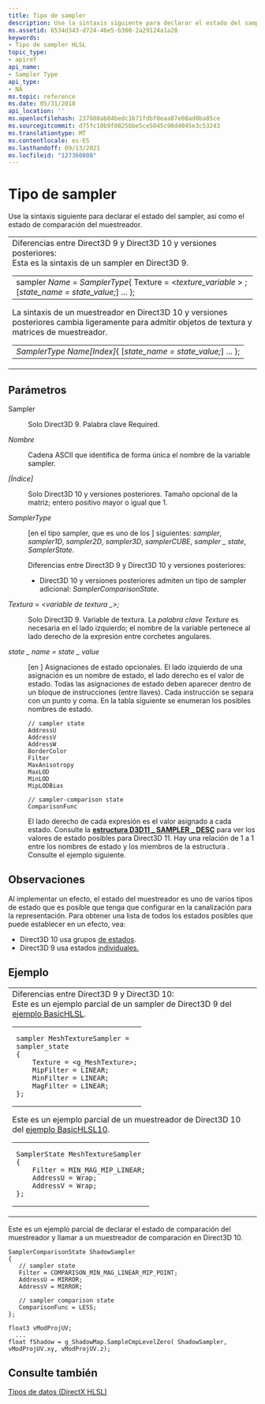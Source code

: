 ```yaml
---
title: Tipo de sampler
description: Use la sintaxis siguiente para declarar el estado del sampler, así como el estado de comparación del muestreador.
ms.assetid: 6534d343-d724-46e5-b300-2a29124a1a28
keywords:
- Tipo de sampler HLSL
topic_type:
- apiref
api_name:
- Sampler Type
api_type:
- NA
ms.topic: reference
ms.date: 05/31/2018
api_location: ''
ms.openlocfilehash: 237880ab84bedc1671fdbf0eaa87e08ad0ba85ce
ms.sourcegitcommit: d75fc10b9f0825bbe5ce5045c90d4045e3c53243
ms.translationtype: MT
ms.contentlocale: es-ES
ms.lasthandoff: 09/13/2021
ms.locfileid: "127360808"
---
```

# <a name="sampler-type"></a>Tipo de sampler

Use la sintaxis siguiente para declarar el estado del sampler, así como el estado de comparación del muestreador.



<table>
<colgroup>
<col  />
</colgroup>
<tbody>
<tr class="odd">
<td>Diferencias entre Direct3D 9 y Direct3D 10 y versiones posteriores:<br/> Esta es la sintaxis de un sampler en Direct3D 9.<br/> 
<table>
<tbody>
<tr class="odd">
<td>sampler <em>Name</em>  =  <em>SamplerType</em>{ Texture = <<em>texture_variable</em> > ;   [<em>state_name = state_value;</em>]   ... };</td>
</tr>
</tbody>
</table>

<p> </p>
<p>La sintaxis de un muestreador en Direct3D 10 y versiones posteriores cambia ligeramente para admitir objetos de textura y matrices de muestreador.</p>

<table>
<tbody>
<tr class="odd">
<td><em>SamplerType Name[Index]</em>{ [<em>state_name = state_value;</em>]   ... };</td>
</tr>
</tbody>
</table>

<p> </p></td>
</tr>
</tbody>
</table>



 

## <a name="parameters"></a>Parámetros

<dl> <dt>

<span id="sampler"></span><span id="SAMPLER"></span>Sampler
</dt> <dd>

Solo Direct3D 9. Palabra clave Required.

</dd> <dt>

<span id="Name"></span><span id="name"></span><span id="NAME"></span>*Nombre*
</dt> <dd>

Cadena ASCII que identifica de forma única el nombre de la variable sampler.

</dd> <dt>

<span id="_Index_"></span><span id="_index_"></span><span id="_INDEX_"></span>*\[Índice\]*
</dt> <dd>

Solo Direct3D 10 y versiones posteriores. Tamaño opcional de la matriz; entero positivo mayor o igual que 1.

</dd> <dt>

<span id="SamplerType"></span><span id="samplertype"></span><span id="SAMPLERTYPE"></span>*SamplerType*
</dt> <dd>

\[en el tipo sampler, que es uno de los \] siguientes: *sampler*, *sampler1D*, *sampler2D*, *sampler3D*, *samplerCUBE*, *sampler \_ state*, *SamplerState*.

Diferencias entre Direct3D 9 y Direct3D 10 y versiones posteriores:

- Direct3D 10 y versiones posteriores admiten un tipo de sampler adicional: *SamplerComparisonState.*



 

</dd> <dt>

<span id="Texture____texture_variable__"></span><span id="texture____texture_variable__"></span><span id="TEXTURE____TEXTURE_VARIABLE__"></span>*Textura* = <*variable de textura \_>;*
</dt> <dd>

Solo Direct3D 9. Variable de textura. La *palabra clave Texture* es necesaria en el lado izquierdo; el nombre de la variable pertenece al lado derecho de la expresión entre corchetes angulares.

</dd> <dt>

<span id="state_name___state_value"></span><span id="STATE_NAME___STATE_VALUE"></span>*state \_ name = state \_ value*
</dt> <dd>

\[en \] Asignaciones de estado opcionales. El lado izquierdo de una asignación es un nombre de estado, el lado derecho es el valor de estado. Todas las asignaciones de estado deben aparecer dentro de un bloque de instrucciones (entre llaves). Cada instrucción se separa con un punto y coma. En la tabla siguiente se enumeran los posibles nombres de estado.


```
// sampler state
AddressU
AddressV
AddressW
BorderColor
Filter
MaxAnisotropy
MaxLOD
MinLOD
MipLODBias

// sampler-comparison state
ComparisonFunc
```



El lado derecho de cada expresión es el valor asignado a cada estado. Consulte la [**estructura D3D11 \_ SAMPLER \_ DESC**](/windows/desktop/api/d3d11/ns-d3d11-d3d11_sampler_desc) para ver los valores de estado posibles para Direct3D 11. Hay una relación de 1 a 1 entre los nombres de estado y los miembros de la estructura . Consulte el ejemplo siguiente.

</dd> </dl>

## <a name="remarks"></a>Observaciones

Al implementar un efecto, el estado del muestreador es uno de varios tipos de estado que es posible que tenga que configurar en la canalización para la representación. Para obtener una lista de todos los estados posibles que puede establecer en un efecto, vea:

-   Direct3D 10 usa grupos [de estados](/windows/desktop/direct3d10/d3d10-effect-states).
-   Direct3D 9 usa estados [individuales.](/windows/desktop/direct3d9/effect-states)

## <a name="example"></a>Ejemplo



<table>
<colgroup>
<col  />
</colgroup>
<tbody>
<tr class="odd">
<td>Diferencias entre Direct3D 9 y Direct3D 10:<br/> Este es un ejemplo parcial de un sampler de Direct3D 9 del <a href="https://msdn.microsoft.com/library/Ee416223(v=VS.85).aspx">ejemplo BasicHLSL</a>.<br/> <span data-codelanguage=""></span>
<table>
<colgroup>
<col  />
</colgroup>
<tbody>
<tr class="odd">
<td><pre><code>sampler MeshTextureSampler = 
sampler_state
{
    Texture = &lt;g_MeshTexture&gt;;
    MipFilter = LINEAR;
    MinFilter = LINEAR;
    MagFilter = LINEAR;
};</code></pre></td>
</tr>
</tbody>
</table>

<p>Este es un ejemplo parcial de un muestreador de Direct3D 10 del <a href="https://msdn.microsoft.com/library/Ee416395(v=VS.85).aspx">ejemplo BasicHLSL10</a>.</p>
<div class="code">
<span data-codelanguage=""></span>
<table>
<colgroup>
<col  />
</colgroup>
<tbody>
<tr class="odd">
<td><pre><code>SamplerState MeshTextureSampler
{
    Filter = MIN_MAG_MIP_LINEAR;
    AddressU = Wrap;
    AddressV = Wrap;
};</code></pre></td>
</tr>
</tbody>
</table>

</div></td>
</tr>
</tbody>
</table>



 

Este es un ejemplo parcial de declarar el estado de comparación del muestreador y llamar a un muestreador de comparación en Direct3D 10.


```
SamplerComparisonState ShadowSampler
{
   // sampler state
   Filter = COMPARISON_MIN_MAG_LINEAR_MIP_POINT;
   AddressU = MIRROR;
   AddressV = MIRROR;

   // sampler comparison state
   ComparisonFunc = LESS;
};
        
float3 vModProjUV;
  ...
float fShadow = g_ShadowMap.SampleCmpLevelZero( ShadowSampler, vModProjUV.xy, vModProjUV.z);
```



## <a name="see-also"></a>Consulte también

<dl> <dt>

[Tipos de datos (DirectX HLSL)](dx-graphics-hlsl-data-types.md)
</dt> </dl>

 

